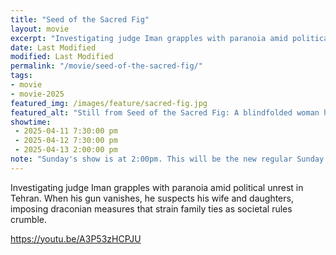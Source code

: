 ```yaml
---
title: "Seed of the Sacred Fig"
layout: movie
excerpt: "Investigating judge Iman grapples with paranoia amid political unrest in Tehran."
date: Last Modified
modified: Last Modified
permalink: "/movie/seed-of-the-sacred-fig/"
tags: 
- movie
- movie-2025
featured_img: /images/feature/sacred-fig.jpg
featured_alt: "Still from Seed of the Sacred Fig: A blindfolded woman holds a document above her head"
showtime: 
 - 2025-04-11 7:30:00 pm
 - 2025-04-12 7:30:00 pm
 - 2025-04-13 2:00:00 pm
note: "Sunday's show is at 2:00pm. This will be the new regular Sunday showtime."
---
```


Investigating judge Iman grapples with paranoia amid political unrest in Tehran. When his gun vanishes, he suspects his wife and daughters, imposing draconian measures that strain family ties as societal rules crumble.

https://youtu.be/A3P53zHCPJU
